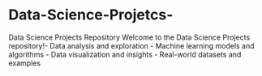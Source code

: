 # Data-Science-Projetcs-
Data Science Projects Repository  Welcome to the Data Science Projects repository!- Data analysis and exploration - Machine learning models and algorithms - Data visualization and insights - Real-world datasets and examples
